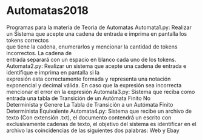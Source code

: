 # Automatas2018
Programas para la materia de Teoria de Automatas
Automata1.py:
Realizar	un	Sistema	que	acepte	una	cadena	de	entrada	e	imprima	en	pantalla	los	tokens	correctos	
que	tiene	la	cadena,	enumerarlos	y	mencionar	la	cantidad	de	tokens	incorrectos.	La	cadena	de	
entrada	separará	con	un	espacio	en	blanco	cada	uno	de	los	tokens.
Automata2.py:
Realizar	un	sistema	que	acepte	una	cadena	de	entrada	e	identifique	e	imprima	en	pantalla	si	la	
expresión	esta	correctamente	formada	y	representa	una	notación	exponencial	y	decimal	válida.
En	caso	que	la	expresión	sea	incorrecta	mencionar	el	error	en	la	expresión
Automata3.py:
Sistema	que	reciba	como	entrada	una	tabla	de	Transición	de	un	Autómata	Finito	No	
Determinista	y	Genere	La	Tabla	de	Transición	a	un	Autómata	Finito	Determinista	Equivalente
Automata4.py:
Sistema	que	recibe	un	archivo	de	texto	(Con	extensión	.txt),	el	documento	contendrá	un	escrito	
con	exclusivamente	cadenas	de	texto,	el	objetivo	del	sistema	es	identificar	en	el	archivo	las	
coincidencias	de	las	siguientes	dos	palabras:	Web	y	Ebay
